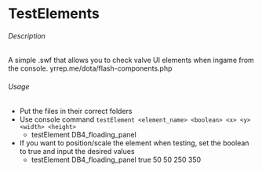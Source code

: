 # TestElements

###### Description

A simple .swf that allows you to check valve UI elements when ingame from the console.
yrrep.me/dota/flash-components.php

###### Usage

* Put the files in their correct folders
* Use console command `testElement <element_name> <boolean> <x> <y> <width> <height>`
  * testElement DB4_floading_panel
* If you want to position/scale the element when testing, set the boolean to true and input the desired values
  * testElement DB4_floading_panel true 50 50 250 350
